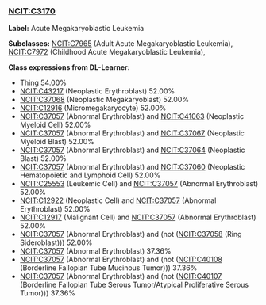 
### [NCIT:C3170](http://purl.obolibrary.org/obo/NCIT_C3170)
**Label:** Acute Megakaryoblastic Leukemia

**Subclasses:** [NCIT:C7965](http://purl.obolibrary.org/obo/NCIT_C7965) (Adult Acute Megakaryoblastic Leukemia), [NCIT:C7972](http://purl.obolibrary.org/obo/NCIT_C7972) (Childhood Acute Megakaryoblastic Leukemia), 

**Class expressions from DL-Learner:**

- Thing 54.00%
- [NCIT:C43217](http://purl.obolibrary.org/obo/NCIT_C43217) (Neoplastic Erythroblast) 52.00%
- [NCIT:C37068](http://purl.obolibrary.org/obo/NCIT_C37068) (Neoplastic Megakaryoblast) 52.00%
- [NCIT:C12916](http://purl.obolibrary.org/obo/NCIT_C12916) (Micromegakaryocyte) 52.00%
- [NCIT:C37057](http://purl.obolibrary.org/obo/NCIT_C37057) (Abnormal Erythroblast) and [NCIT:C41063](http://purl.obolibrary.org/obo/NCIT_C41063) (Neoplastic Myeloid Cell) 52.00%
- [NCIT:C37057](http://purl.obolibrary.org/obo/NCIT_C37057) (Abnormal Erythroblast) and [NCIT:C37067](http://purl.obolibrary.org/obo/NCIT_C37067) (Neoplastic Myeloid Blast) 52.00%
- [NCIT:C37057](http://purl.obolibrary.org/obo/NCIT_C37057) (Abnormal Erythroblast) and [NCIT:C37064](http://purl.obolibrary.org/obo/NCIT_C37064) (Neoplastic Blast) 52.00%
- [NCIT:C37057](http://purl.obolibrary.org/obo/NCIT_C37057) (Abnormal Erythroblast) and [NCIT:C37060](http://purl.obolibrary.org/obo/NCIT_C37060) (Neoplastic Hematopoietic and Lymphoid Cell) 52.00%
- [NCIT:C25553](http://purl.obolibrary.org/obo/NCIT_C25553) (Leukemic Cell) and [NCIT:C37057](http://purl.obolibrary.org/obo/NCIT_C37057) (Abnormal Erythroblast) 52.00%
- [NCIT:C12922](http://purl.obolibrary.org/obo/NCIT_C12922) (Neoplastic Cell) and [NCIT:C37057](http://purl.obolibrary.org/obo/NCIT_C37057) (Abnormal Erythroblast) 52.00%
- [NCIT:C12917](http://purl.obolibrary.org/obo/NCIT_C12917) (Malignant Cell) and [NCIT:C37057](http://purl.obolibrary.org/obo/NCIT_C37057) (Abnormal Erythroblast) 52.00%
- [NCIT:C37057](http://purl.obolibrary.org/obo/NCIT_C37057) (Abnormal Erythroblast) and (not ([NCIT:C37058](http://purl.obolibrary.org/obo/NCIT_C37058) (Ring Sideroblast))) 52.00%
- [NCIT:C37057](http://purl.obolibrary.org/obo/NCIT_C37057) (Abnormal Erythroblast) 37.36%
- [NCIT:C37057](http://purl.obolibrary.org/obo/NCIT_C37057) (Abnormal Erythroblast) and (not ([NCIT:C40108](http://purl.obolibrary.org/obo/NCIT_C40108) (Borderline Fallopian Tube Mucinous Tumor))) 37.36%
- [NCIT:C37057](http://purl.obolibrary.org/obo/NCIT_C37057) (Abnormal Erythroblast) and (not ([NCIT:C40107](http://purl.obolibrary.org/obo/NCIT_C40107) (Borderline Fallopian Tube Serous Tumor/Atypical Proliferative Serous Tumor))) 37.36%


